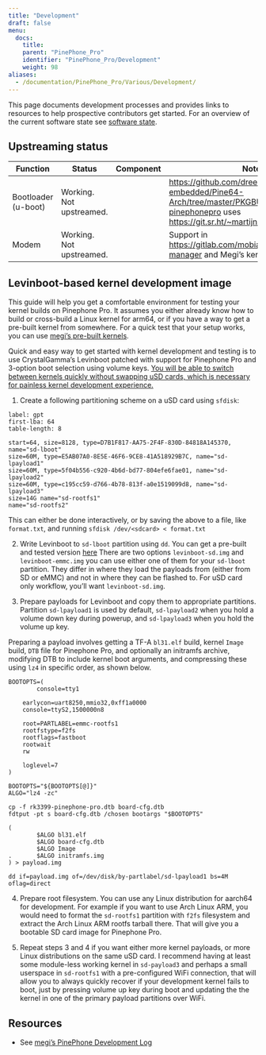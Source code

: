 ```yaml
---
title: "Development"
draft: false
menu:
  docs:
    title:
    parent: "PinePhone_Pro"
    identifier: "PinePhone_Pro/Development"
    weight: 98
aliases:
  - /documentation/PinePhone_Pro/Various/Development/
---
```


This page documents development processes and provides links to resources to help prospective contributors get started. For an overview of the current software state see [software state](/documentation/PinePhone_Pro/Software/Software_state/).

## Upstreaming status

| Function | Status | Component | Notes |
| --- | --- | --- | --- |
| Bootloader (u-boot) | Working. Not upstreamed. |  | https://github.com/dreemurrs-embedded/Pine64-Arch/tree/master/PKGBUILDS/pine64/uboot-pinephonepro uses https://git.sr.ht/~martijnbraam/u-boot. |
| Modem | Working. Not upstreamed. |  | Support in https://gitlab.com/mobian1/devices/eg25-manager and Megi’s kernel. |

## Levinboot-based kernel development image

This guide will help you get a comfortable environment for testing your kernel builds on Pinephone Pro. It assumes you either already know how to build or cross-build a Linux kernel for arm64, or if you have a way to get a pre-built kernel from somewhere. For a quick test that your setup works, you can use [megi’s pre-built kernels](https://xff.cz/kernels/).

Quick and easy way to get started with kernel development and testing is to use CrystalGamma’s Levinboot patched with support for Pinephone Pro and 3-option boot selection using volume keys. [You will be able to switch between kernels quickly without swapping uSD cards, which is necessary for painless kernel development experience.](https://xnux.eu/log/#049)

1) Create a following partitioning scheme on a uSD card using `sfdisk`:

```
label: gpt
first-lba: 64
table-length: 8

start=64, size=8128, type=D7B1F817-AA75-2F4F-830D-84818A145370, name="sd-lboot"
size=60M, type=E5AB07A0-8E5E-46F6-9CE8-41A518929B7C, name="sd-lpayload1"
size=60M, type=5f04b556-c920-4b6d-bd77-804efe6fae01, name="sd-lpayload2"
size=60M, type=c195cc59-d766-4b78-813f-a0e1519099d8, name="sd-lpayload3"
size=14G name="sd-rootfs1"
name="sd-rootfs2"
```

This can either be done interactively, or by saving the above to a file, like `format.txt`, and running `sfdisk /dev/<sdcard> < format.txt`

2) Write Levinboot to `sd-lboot` partition using `dd`. You can get a pre-built and tested version [here](https://xff.cz/kernels/pinephone-pro/) There are two options `levinboot-sd.img` and `levinboot-emmc.img` you can use either one of them for your `sd-lboot` partition. They differ in where they load the payloads from (either from SD or eMMC) and not in where they can be flashed to. For uSD card only workflow, you’ll want `levinboot-sd.img`.

3) Prepare payloads for Levinboot and copy them to appropriate partitions. Partition `sd-lpayload1` is used by default, `sd-lpayload2` when you hold a volume down key during powerup, and `sd-lpayload3` when you hold the volume up key.

Preparing a payload involves getting a TF-A `bl31.elf` build, kernel `Image` build, `DTB` file for Pinephone Pro, and optionally an initramfs archive, modifying DTB to include kernel boot arguments, and compressing these using `lz4` in specific order, as shown below.

```
BOOTOPTS=(
        console=tty1

    earlycon=uart8250,mmio32,0xff1a0000
    console=ttyS2,1500000n8

    root=PARTLABEL=emmc-rootfs1
    rootfstype=f2fs
    rootflags=fastboot
    rootwait
    rw

    loglevel=7
)

BOOTOPTS="${BOOTOPTS[@]}"
ALGO="lz4 -zc"

cp -f rk3399-pinephone-pro.dtb board-cfg.dtb
fdtput -pt s board-cfg.dtb /chosen bootargs "$BOOTOPTS"

(
        $ALGO bl31.elf
        $ALGO board-cfg.dtb
        $ALGO Image
.       $ALGO initramfs.img
) > payload.img

dd if=payload.img of=/dev/disk/by-partlabel/sd-lpayload1 bs=4M oflag=direct
```

4) Prepare root filesystem. You can use any Linux distribution for aarch64 for development. For example if you want to use Arch Linux ARM, you would need to format the `sd-rootfs1` partition with `f2fs` filesystem and extract the Arch Linux ARM rootfs tarball there. That will give you a bootable SD card image for Pinephone Pro.

5) Repeat steps 3 and 4 if you want either more kernel payloads, or more Linux distributions on the same uSD card. I recommend having at least some module-less working kernel in `sd-payload3` and perhaps a small userspace in `sd-rootfs1` with a pre-configured WiFi connection, that will allow you to always quickly recover if your development kernel fails to boot, just by pressing volume up key during boot and updating the the kernel in one of the primary payload partitions over WiFi.

## Resources

* See [megi’s PinePhone Development Log](https://xnux.eu/log/)
